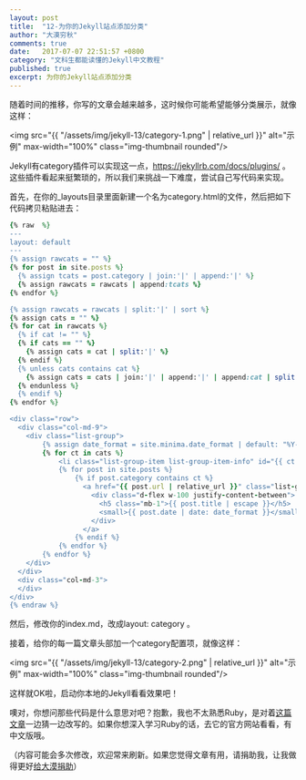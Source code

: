 ```yaml
---
layout: post
title:  "12-为你的Jekyll站点添加分类"
author: "大漠穷秋"
comments: true
date:   2017-07-07 22:51:57 +0800
category: "文科生都能读懂的Jekyll中文教程"
published: true
excerpt: 为你的Jekyll站点添加分类
---
```


随着时间的推移，你写的文章会越来越多，这时候你可能希望能够分类展示，就像这样：

<img src="{{ "/assets/img/jekyll-13/category-1.png" | relative_url }}" alt="示例" max-width="100%" class="img-thumbnail rounded"/>

Jekyll有category插件可以实现这一点，https://jekyllrb.com/docs/plugins/ 。这些插件看起来挺繁琐的，所以我们来挑战一下难度，尝试自己写代码来实现。

首先，在你的_layouts目录里面新建一个名为category.html的文件，然后把如下代码拷贝粘贴进去：

```ruby
{% raw  %}
--- 
layout: default 
---
{% assign rawcats = "" %}
{% for post in site.posts %}
  {% assign tcats = post.category | join:'|' | append:'|' %}
  {% assign rawcats = rawcats | append:tcats %}
{% endfor %}

{% assign rawcats = rawcats | split:'|' | sort %}
{% assign cats = "" %}
{% for cat in rawcats %}
  {% if cat != "" %}
  {% if cats == "" %}
    {% assign cats = cat | split:'|' %}
  {% endif %}
  {% unless cats contains cat %}
    {% assign cats = cats | join:'|' | append:'|' | append:cat | split:'|' %}
  {% endunless %}
  {% endif %}
{% endfor %}

<div class="row">
  <div class="col-md-9">
    <div class="list-group">
        {% assign date_format = site.minima.date_format | default: "%Y-%m-%d %H:%M:%S" %}
        {% for ct in cats %}
            <li class="list-group-item list-group-item-info" id="{{ ct | slugify }}"><strong>{{ ct }}</strong></li>
            {% for post in site.posts %}
                {% if post.category contains ct %}
                  <a href="{{ post.url | relative_url }}" class="list-group-item list-group-item-action flex-column align-items-start">
                    <div class="d-flex w-100 justify-content-between">
                      <h5 class="mb-1">{{ post.title | escape }}</h5>
                      <small>{{ post.date | date: date_format }}</small>
                    </div>
                  </a>
                {% endif %}
            {% endfor %}
        {% endfor %}
    </div>
  </div>
  <div class="col-md-3">
  </div>
</div>
{% endraw %}
```

然后，修改你的index.md，改成layout: category 。

接着，给你的每一篇文章头部加一个category配置项，就像这样：

<img src="{{ "/assets/img/jekyll-13/category-2.png" | relative_url }}" alt="示例" max-width="100%" class="img-thumbnail rounded"/>

这样就OK啦，启动你本地的Jekyll看看效果吧！

噢对，你想问那些代码是什么意思对吧？抱歉，我也不太熟悉Ruby，是对着<a href="https://codinfox.github.io/dev/2015/03/06/use-tags-and-categories-in-your-jekyll-based-github-pages/" target="_blank">这篇文章</a>一边猜一边改写的。如果你想深入学习Ruby的话，去它的官方网站看看，有中文版哦。

（内容可能会多次修改，欢迎常来刷新。如果您觉得文章有用，请捐助我，让我做得更好<a href="http://damoqiongqiu.github.io/donate/index.html">给大漠捐助</a>）